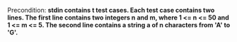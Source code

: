 Precondition: **stdin contains t test cases. Each test case contains two lines. The first line contains two integers n and m, where 1 <= n <= 50 and 1 <= m <= 5. The second line contains a string a of n characters from 'A' to 'G'.**
